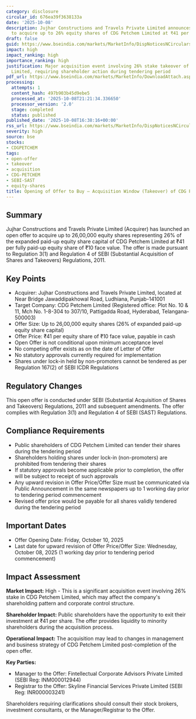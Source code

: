 ```yaml
---
category: disclosure
circular_id: 676ea39f3638133a
date: '2025-10-08'
description: Jujhar Constructions and Travels Private Limited announces open offer
  to acquire up to 26% equity shares of CDG Petchem Limited at ₹41 per share.
draft: false
guid: https://www.bseindia.com/markets/MarketInfo/DispNoticesNCirculars.aspx?Noticeid={7AEBC738-C192-4FD0-A2DC-A91018ABC6C9}&noticeno=20251008-65&dt=10/08/2025&icount=65&totcount=68&flag=0
impact: high
impact_ranking: high
importance_ranking: high
justification: Major acquisition event involving 26% stake takeover of CDG Petchem
  Limited, requiring shareholder action during tendering period
pdf_url: https://www.bseindia.com/markets/MarketInfo/DownloadAttach.aspx?id=20251008-65&attachedId=ee7033e0-ecbb-4f39-9a0f-9b51928d28a8
processing:
  attempts: 1
  content_hash: 497b903b45d9ebe5
  processed_at: '2025-10-08T21:21:34.336650'
  processor_version: '2.0'
  stage: completed
  status: published
published_date: '2025-10-08T16:38:16+00:00'
rss_url: https://www.bseindia.com/markets/MarketInfo/DispNoticesNCirculars.aspx?Noticeid={7AEBC738-C192-4FD0-A2DC-A91018ABC6C9}&noticeno=20251008-65&dt=10/08/2025&icount=65&totcount=68&flag=0
severity: high
source: bse
stocks:
- CDGPETCHEM
tags:
- open-offer
- takeover
- acquisition
- CDG-PETCHEM
- SEBI-SAST
- equity-shares
title: Opening of Offer to Buy – Acquisition Window (Takeover) of CDG PETCHEM LIMITED
---
```


## Summary

Jujhar Constructions and Travels Private Limited (Acquirer) has launched an open offer to acquire up to 26,00,000 equity shares representing 26% of the expanded paid-up equity share capital of CDG Petchem Limited at ₹41 per fully paid-up equity share of ₹10 face value. The offer is made pursuant to Regulation 3(1) and Regulation 4 of SEBI (Substantial Acquisition of Shares and Takeovers) Regulations, 2011.

## Key Points

- Acquirer: Jujhar Constructions and Travels Private Limited, located at Near Bridge Jawaddipakhowal Road, Ludhiana, Punjab-141001
- Target Company: CDG Petchem Limited (Registered office: Plot No. 10 & 11, Mch No. 1-8-304 to 307/10, Pattigadda Road, Hyderabad, Telangana-500003)
- Offer Size: Up to 26,00,000 equity shares (26% of expanded paid-up equity share capital)
- Offer Price: ₹41 per equity share of ₹10 face value, payable in cash
- Open Offer is not conditional upon minimum acceptance level
- No competing offer exists as on the date of Letter of Offer
- No statutory approvals currently required for implementation
- Shares under lock-in held by non-promoters cannot be tendered as per Regulation 167(2) of SEBI ICDR Regulations

## Regulatory Changes

This open offer is conducted under SEBI (Substantial Acquisition of Shares and Takeovers) Regulations, 2011 and subsequent amendments. The offer complies with Regulation 3(1) and Regulation 4 of SEBI (SAST) Regulations.

## Compliance Requirements

- Public shareholders of CDG Petchem Limited can tender their shares during the tendering period
- Shareholders holding shares under lock-in (non-promoters) are prohibited from tendering their shares
- If statutory approvals become applicable prior to completion, the offer will be subject to receipt of such approvals
- Any upward revision in Offer Price/Offer Size must be communicated via Public Announcement in the same newspapers up to 1 working day prior to tendering period commencement
- Revised offer price would be payable for all shares validly tendered during the tendering period

## Important Dates

- Offer Opening Date: Friday, October 10, 2025
- Last date for upward revision of Offer Price/Offer Size: Wednesday, October 08, 2025 (1 working day prior to tendering period commencement)

## Impact Assessment

**Market Impact:** High - This is a significant acquisition event involving 26% stake in CDG Petchem Limited, which may affect the company's shareholding pattern and corporate control structure.

**Shareholder Impact:** Public shareholders have the opportunity to exit their investment at ₹41 per share. The offer provides liquidity to minority shareholders during the acquisition process.

**Operational Impact:** The acquisition may lead to changes in management and business strategy of CDG Petchem Limited post-completion of the open offer.

**Key Parties:**
- Manager to the Offer: Fintellectual Corporate Advisors Private Limited (SEBI Reg: INM000012944)
- Registrar to the Offer: Skyline Financial Services Private Limited (SEBI Reg: INR000003241)

Shareholders requiring clarifications should consult their stock brokers, investment consultants, or the Manager/Registrar to the Offer.